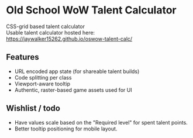 # Old School WoW Talent Calculator

CSS-grid based talent calculator  
Usable talent calculator hosted here: https://jaywalker15262.github.io/oswow-talent-calc/
## Features

- URL encoded app state (for shareable talent builds)
- Code splitting per class
- Viewport-aware tooltip
- Authentic, raster-based game assets used for UI

## Wishlist / todo  

- Have values scale based on the "Required level" for spent talent points.  
- Better tooltip positioning for mobile layout.
